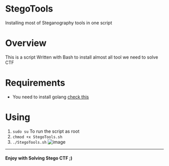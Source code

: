 # StegoTools 
Installing most of Steganography tools in one script
# Overview
This is a script Written with Bash to install almost all tool we need to solve CTF
# Requirements
- You need to install golang [check this](https://tzusec.com/how-to-install-golang-in-kali-linux/)
# Using 
1. `sudo su` To run the script as root
1. `chmod +x StegoTools.sh`
2. `./StegoTools.sh`
![image](https://raw.githubusercontent.com/Mahmoud-joo/Intro-To-CTF/master/Forensics/Tools/images/STEGOCTF.png)
---
#### Enjoy with Solving Stego CTF ;)
